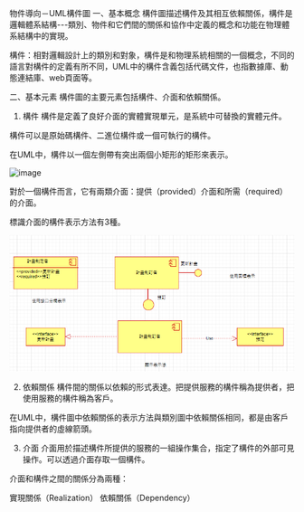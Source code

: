 物件導向－UML構件圖
一、基本概念
構件圖描述構件及其相互依賴關係，構件是邏輯體系結構---類別、物件和它們間的關係和協作中定義的概念和功能在物理體系結構中的實現。

構件：相對邏輯設計上的類別和對象，構件是和物理系統相關的一個概念，不同的語言對構件的定義有所不同，UML中的構件含義包括代碼文件，也指數據庫、動態連結庫、web頁面等。



二、基本元素
構件圖的主要元素包括構件、介面和依賴關係。

1. 構件
構件是定義了良好介面的實體實現單元，是系統中可替換的實體元件。

構件可以是原始碼構件、二進位構件或一個可執行的構件。

在UML中，構件以一個左側帶有突出兩個小矩形的矩形來表示。

![image](https://github.com/apple0924/hw1/blob/main/%E5%9C%961.png)


對於一個構件而言，它有兩類介面：提供（provided）介面和所需（required）的介面。

標識介面的構件表示方法有3種。

![image](https://github.com/apple0924/hw1/blob/main/2.png)

2. 依賴關係
構件間的關係以依賴的形式表達。把提供服務的構件稱為提供者，把使用服務的構件稱為客戶。

在UML中，構件圖中依賴關係的表示方法與類別圖中依賴關係相同，都是由客戶指向提供者的虛線箭頭。

3. 介面
介面用於描述構件所提供的服務的一組操作集合，指定了構件的外部可見操作。可以透過介面存取一個構件。

介面和構件之間的關係分為兩種：

實現關係（Realization）
依賴關係（Dependency）
